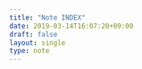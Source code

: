 ```yaml
---
title: "Note INDEX"
date: 2019-03-14T16:07:20+09:00
draft: false
layout: single
type: note
---
```


